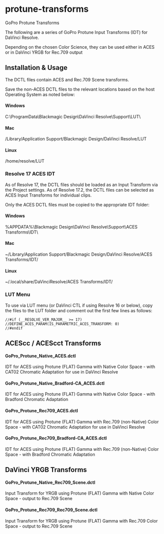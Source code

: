 # protune-transforms
GoPro Protune Transforms

The following are a series of GoPro Protune Input Transforms (IDT) for DaVinci Resolve.

Depending on the chosen Color Science, they can be used either in ACES or in DaVinci YRGB for Rec.709 output


## Installation & Usage

The DCTL files contain ACES and Rec.709 Scene transforms.

Save the non-ACES DCTL files to the relevant locations based on the host Operating System as noted below:

#### Windows
C:\ProgramData\Blackmagic Design\DaVinci Resolve\Support\LUT\

#### Mac
/Library/Application Support/Blackmagic Design/DaVinci Resolve/LUT

#### Linux
/home/resolve/LUT




### Resolve 17 ACES IDT
As of Resolve 17, the DCTL files should be loaded as an Input Transform via the Project settings.
As of Resolve 17.2, the DCTL files can be selected as ACES Input Transforms for individual clips.

Only the ACES DCTL files must be copied to the appropriate IDT folder:


#### Windows
%APPDATA%\Blackmagic Design\DaVinci Resolve\Support\ACES Transforms\IDT\

#### Mac
~/Library/Application Support/Blackmagic Design/DaVinci Resolve/ACES Transforms/IDT/

#### Linux
~/.local/share/DaVinciResolve/ACES Transforms/IDT/

### LUT Menu
To use via LUT menu (or DaVinci CTL if using Resolve 16 or below), copy the files to the LUT folder and comment out the first few lines as follows:

```
//#if (__RESOLVE_VER_MAJOR__ >= 17)
//DEFINE_ACES_PARAM(IS_PARAMETRIC_ACES_TRANSFORM: 0)
//#endif
```


## ACEScc / ACEScct Transforms

#### GoPro_Protune_Native_ACES.dctl
IDT for ACES using Protune (FLAT) Gamma with Native Color Space - with CAT02 Chromatic Adaptation for use in DaVinci Resolve

#### GoPro_Protune_Native_Bradford-CA_ACES.dctl
IDT for ACES using Protune (FLAT) Gamma with Native Color Space - with Bradford Chromatic Adaptation

#### GoPro_Protune_Rec709_ACES.dctl
IDT for ACES using Protune (FLAT) Gamma with Rec.709 (non-Native) Color Space - with CAT02 Chromatic Adaptation for use in DaVinci Resolve

#### GoPro_Protune_Rec709_Bradford-CA_ACES.dctl
IDT for ACES using Protune (FLAT) Gamma with Rec.709 (non-Native) Color Space - with Bradford Chromatic Adaptation


## DaVinci YRGB Transforms

#### GoPro_Protune_Native_Rec709_Scene.dctl
Input Transform for YRGB using Protune (FLAT) Gamma with Native Color Space - output to Rec.709 Scene

#### GoPro_Protune_Rec709_Rec709_Scene.dctl
Input Transform for YRGB using Protune (FLAT) Gamma with Rec.709 Color Space - output to Rec.709 Scene

